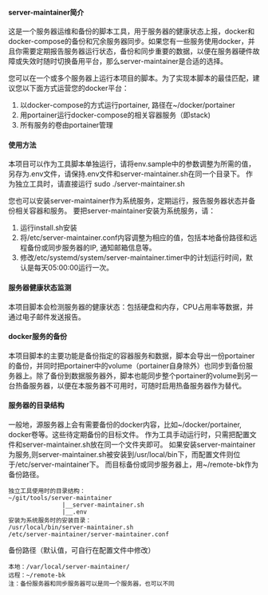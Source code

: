 #### server-maintainer简介
这是一个服务器运维和备份的脚本工具，用于服务器的健康状态上报，docker和docker-compose的备份和冗余服务器同步。如果您有一些服务使用docker，并且你需要定期报告服务器运行状态，备份和同步重要的数据，以便在服务器硬件故障或失效时随时切换备用平台，那么server-maintainer是合适的选择。

您可以在一个或多个服务器上运行本项目的脚本。为了实现本脚本的最佳匹配，建议您以下面方式运营您的docker平台：

1. 以docker-compose的方式运行portainer, 路径在~/docker/portainer
2. 用portainer运行docker-compose的相关容器服务（即stack)
3. 所有服务的卷由portainer管理

#### 使用方法
本项目可以作为工具脚本单独运行，请将env.sample中的参数调整为所需的值，另存为.env文件，请保持.env文件和server-maintainer.sh在同一个目录下。
作为独立工具时，请直接运行 sudo ./server-maintainer.sh

您也可以安装server-maintainer作为系统服务，定期运行，报告服务器状态并备份相关容器和服务。
要把server-maintainer安装为系统服务，请：
1. 运行install.sh安装
2. 将/etc/server-maintainer.conf内容调整为相应的值，包括本地备份路径和远程备份或同步服务器的IP, 通知邮箱信息等。
3. 修改/etc/systemd/system/server-maintainer.timer中的计划运行时间，默认是每天05:00:00运行一次。

#### 服务器健康状态监测
本项目脚本会检测服务器的健康状态：包括硬盘和内存，CPU占用率等数据，并通过电子邮件发送报告。

#### docker服务的备份
本项目脚本的主要功能是备份指定的容器服务和数据，脚本会导出一份portainer的备份，并同时把portainer中的volume（portainer自身除外）也同步到备份服务器上。除了备份到数据服务器外，脚本也能同步整个portainer的volume到另一台热备服务器，以便在本服务器不可用时，可随时启用热备服务器作为替代。

#### 服务器的目录结构
一般地，源服务器上会有需要备份的docker内容，比如~/docker/portainer, docker卷等。这些待定期备份的目标文件。
作为工具手动运行时，只需把配置文件和server-maintainer.sh放在同一个文件夹即可。
如果安装server-maintainer为服务,则server-maintainer.sh被安装到/usr/local/bin下，而配置文件则位于/etc/server-maintainer下。
而目标备份或同步服务器上，用~/remote-bk作为备份路径。
```
独立工具使用时的目录结构：
~/git/tools/server-maintainer
               |__server-maintainer.sh
			   |__.env
安装为系统服务时的安装目录：
/usr/local/bin/server-maintainer.sh
/etc/server-maintainer/server-maintainer.conf
```
备份路径（默认值，可自行在配置文件中修改）
```
本地：/var/local/server-maintainer/
远程：~/remote-bk
注：备份服务器和同步服务器可以是同一个服务器，也可以不同
```


